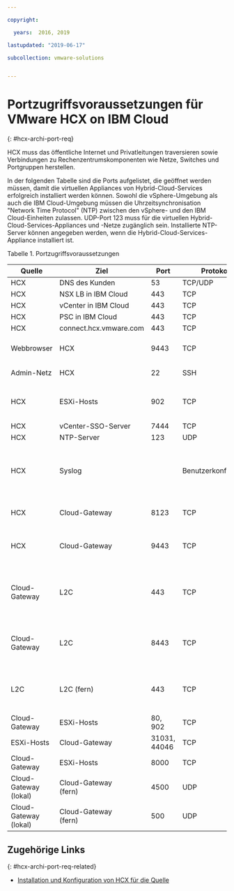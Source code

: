 ```yaml
---

copyright:

  years:  2016, 2019

lastupdated: "2019-06-17"

subcollection: vmware-solutions


---
```

# Portzugriffsvoraussetzungen für VMware HCX on IBM Cloud
{: #hcx-archi-port-req}

HCX muss das öffentliche Internet und Privatleitungen traversieren sowie Verbindungen zu Rechenzentrumskomponenten wie Netze, Switches und Portgruppen herstellen.

In der folgenden Tabelle sind die Ports aufgelistet, die geöffnet werden müssen, damit die virtuellen Appliances von Hybrid-Cloud-Services erfolgreich installiert werden können. Sowohl die vSphere-Umgebung als auch die IBM Cloud-Umgebung müssen die Uhrzeitsynchronisation "Network Time Protocol" (NTP) zwischen den vSphere- und den IBM Cloud-Einheiten zulassen. UDP-Port 123 muss für die virtuellen Hybrid-Cloud-Services-Appliances und -Netze zugänglich sein. Installierte NTP-Server können angegeben werden, wenn die Hybrid-Cloud-Services-Appliance installiert ist.

Tabelle 1. Portzugriffsvoraussetzungen

| Quelle | Ziel       | Port | Protokoll | Zweck         | Services |
|--------|--------------|------|----------|-----------------|----------|
| HCX    | DNS des Kunden | 53   | TCP/UDP  | Namensauflösung | DNS      |
| HCX    | NSX LB in IBM Cloud | 443 | TCP | Registrierungsservice | HTTPS |
| HCX    | vCenter in IBM Cloud | 443 | TCP | HCX-REST-Service | HTTPS |
| HCX    | PSC in IBM Cloud | 443 | TCP | HCX-REST-Service | HTTPS |
| HCX    | connect.hcx.vmware.com | 443 | TCP | Registrierungsservice | HTTPS |
| Webbrowser | HCX | 9443 | TCP | Managementschnittstelle der virtuellen HCX-Appliance für die HCX-Systemkonfiguration | HTTPS |
| Admin-Netz | HCX | 22 | SSH | Administrator-SSH-Zugriff auf Hybrid-Cloud-Services | SSH |
| HCX | ESXi-Hosts | 902 | TCP | Senden von Verwaltungs-und Bereitstellungsanweisungen von HCX an ESXi-Hosts in IBM Cloud. | Intern |
| HCX | vCenter-SSO-Server | 7444 | TCP | vSphere-Suchservice |  |
| HCX | NTP-Server | 123 | UDP | Zeitsynchronisation | |
| HCX | Syslog |   | Benutzerkonfiguriert | Verbindung zwischen HCX (dem Client) und dem Syslog-Server. Werte für Syslog-Port und -Protokoll sind in vSphere Web Client angegeben. Beispiel: Port 514 für das UDP-Protokoll. | |
| HCX | Cloud-Gateway | 8123 | TCP | Senden von hostbasierten Replikationsserviceanweisungen an das Hybrid-Cloud-Gateway. | HTTP |
| HCX | Cloud-Gateway | 9443 | TCP | Senden von Managementanweisungen an das lokale Hybrid-Cloud-Gateway über die REST-API. | HTTP</br>HTTPS |
| Cloud-Gateway | L2C | 443 | TCP | Senden von Managementanweisungen vom Cloud-Gateway an L2C, wenn L2C denselben Pfad wie das Hybrid-Cloud-Gateway verwendet. | HTTP</br>HTTPS |
| Cloud-Gateway | L2C | 8443 | TCP | Senden von bidirektionalen Managementanweisungen vom Cloud-Gateway an L2C, wenn L2C einen alternativen Datenpfad verwendet. | HTTP</br>HTTPS |
| L2C | L2C (fern) | 443 | TCP | Senden von bidirektionalen Managementanweisungen vom Cloud-Gateway an L2C, wenn L2C einen alternativen Datenpfad verwendet. | HTTP</br>HTTPS |
| Cloud-Gateway | ESXi-Hosts | 80, 902  | TCP | Management und OVF-Bereitstellung | Intern |
| ESXi-Hosts | Cloud-Gateway | 31031, 44046 | TCP | Interner hostbasierter Replikationsdatenverkehr | Intern |
| Cloud-Gateway | ESXi-Hosts | 8000  | TCP | vMotion (Migration ohne Ausfallzeit) |  |
| Cloud-Gateway (lokal) | Cloud-Gateway</br>(fern) | 4500  | UDP | Internet Key Exchange (IKEv2) zum Kapseln von Workloads für den bidirektionalen Tunnel | IPSEC |
| Cloud-Gateway (lokal) | Cloud-Gateway</br>(fern) | 500  | UDP | Internet Key Exchange (ISAKMP) für den bidirektionalen Tunnel | IPSEC |

## Zugehörige Links
{: #hcx-archi-port-req-related}

* [Installation und Konfiguration von HCX für die Quelle](/docs/services/vmwaresolutions/archiref/hcx-archi?topic=vmware-solutions-hcx-archi-install-cfg-src)

